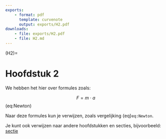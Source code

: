 ```yaml
---
exports: 
    - format: pdf
      template: curvenote
      output: exports/H2.pdf  
downloads:
    - file: exports/H2.pdf
    - file: H2.md
---
```


(H2)=
# Hoofdstuk 2

We hebben het hier over formules zoals:

$$F = m \cdot a$$ (eq:Newton)

Naar deze formules kun je verwijzen, zoals vergelijking {eq}`eq:Newton`.

Je kunt ook verwijzen naar andere hoofdstukken en secties, bijvoorbeeld: [sectie](./H1.md/H1S1)